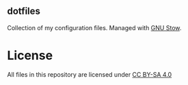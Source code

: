 dotfiles
--------
Collection of my configuration files. Managed with [GNU Stow](https://www.gnu.org/software/stow/).

# License
All files in this repository are licensed under [CC BY-SA 4.0](https://creativecommons.org/licenses/by-sa/4.0/)
